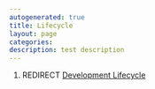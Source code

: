 ```yaml
---
autogenerated: true
title: Lifecycle
layout: page
categories: 
description: test description
---
```


1.  REDIRECT [Development Lifecycle](Development_Lifecycle)
